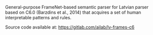 General-purpose FrameNet-based semantic parser for Latvian parser based on C6.0 (Barzdins et al., 2014) that acquires a set of human interpretable patterns and rules.

Source code available at: https://gitlab.com/ailab/lv-frames-c6
